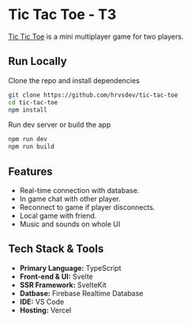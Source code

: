 # Tic Tac Toe - T3

[Tic Tic Toe](https://t3.hrvs.me) is a mini multiplayer game for two players.

## Run Locally

Clone the repo and install dependencies

```bash
git clone https://github.com/hrvsdev/tic-tac-toe
cd tic-tac-toe
npm install
```
Run dev server or build the app

```bash
npm run dev
npm run build
```


## Features

- Real-time connection with database.
- In game chat with other player.
- Reconnect to game if player disconnects.
- Local game with friend.
- Music and sounds on whole UI


## Tech Stack & Tools

- **Primary Language:** TypeScript
- **Front-end & UI:** Svelte
- **SSR Framework:** SvelteKit
- **Datbase:** Firebase Realtime Database
- **IDE:** VS Code
- **Hosting:** Vercel
